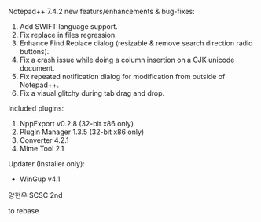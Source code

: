 Notepad++ 7.4.2 new featurs/enhancements & bug-fixes:

1.  Add SWIFT language support.
2.  Fix replace in files regression.
3.  Enhance Find Replace dialog (resizable & remove search direction radio buttons).
4.  Fix a crash issue while doing a column insertion on a CJK unicode document.
5.  Fix repeated notification dialog for modification from outside of Notepad++.
6.  Fix a visual glitchy during tab drag and drop.


Included plugins:

1.  NppExport v0.2.8 (32-bit x86 only)
2.  Plugin Manager 1.3.5 (32-bit x86 only)
3.  Converter 4.2.1
4.  Mime Tool 2.1


Updater (Installer only):

* WinGup v4.1

양현우 SCSC 2nd

to rebase